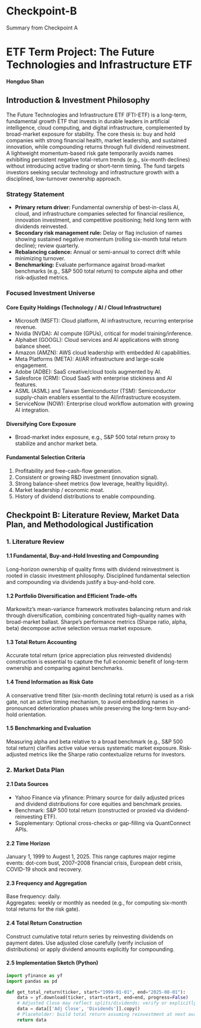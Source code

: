 # Checkpoint-B
Summary from Checkpoint A
# ETF Term Project: The Future Technologies and Infrastructure ETF  
**Hongduo Shan**

## Introduction & Investment Philosophy

The Future Technologies and Infrastructure ETF (FTI-ETF) is a long-term, fundamental growth ETF that invests in durable leaders in artificial intelligence, cloud computing, and digital infrastructure, complemented by broad-market exposure for stability. The core thesis is: buy and hold companies with strong financial health, market leadership, and sustained innovation, while compounding returns through full dividend reinvestment. A lightweight momentum-based risk gate temporarily avoids names exhibiting persistent negative total-return trends (e.g., six-month declines) without introducing active trading or short-term timing. The fund targets investors seeking secular technology and infrastructure growth with a disciplined, low-turnover ownership approach.

### Strategy Statement
- **Primary return driver:** Fundamental ownership of best-in-class AI, cloud, and infrastructure companies selected for financial resilience, innovation investment, and competitive positioning; held long term with dividends reinvested.  
- **Secondary risk management rule:** Delay or flag inclusion of names showing sustained negative momentum (rolling six-month total return decline); review quarterly.  
- **Rebalancing cadence:** Annual or semi-annual to correct drift while minimizing turnover.  
- **Benchmarking:** Evaluate performance against broad-market benchmarks (e.g., S&P 500 total return) to compute alpha and other risk-adjusted metrics.

### Focused Investment Universe

#### Core Equity Holdings (Technology / AI / Cloud Infrastructure)
- Microsoft (MSFT): Cloud platform, AI infrastructure, recurring enterprise revenue.  
- Nvidia (NVDA): AI compute (GPUs), critical for model training/inference.  
- Alphabet (GOOGL): Cloud services and AI applications with strong balance sheet.  
- Amazon (AMZN): AWS cloud leadership with embedded AI capabilities.  
- Meta Platforms (META): AI/AR infrastructure and large-scale engagement.  
- Adobe (ADBE): SaaS creative/cloud tools augmented by AI.  
- Salesforce (CRM): Cloud SaaS with enterprise stickiness and AI features.  
- ASML (ASML) and Taiwan Semiconductor (TSM): Semiconductor supply-chain enablers essential to the AI/infrastructure ecosystem.  
- ServiceNow (NOW): Enterprise cloud workflow automation with growing AI integration.

#### Diversifying Core Exposure
- Broad-market index exposure, e.g., S&P 500 total return proxy to stabilize and anchor market beta.

#### Fundamental Selection Criteria
1. Profitability and free-cash-flow generation.  
2. Consistent or growing R&D investment (innovation signal).  
3. Strong balance-sheet metrics (low leverage, healthy liquidity).  
4. Market leadership / economic moat.  
5. History of dividend distributions to enable compounding.

## Checkpoint B: Literature Review, Market Data Plan, and Methodological Justification

### 1. Literature Review

#### 1.1 Fundamental, Buy-and-Hold Investing and Compounding  
Long-horizon ownership of quality firms with dividend reinvestment is rooted in classic investment philosophy. Disciplined fundamental selection and compounding via dividends justify a buy-and-hold core.

#### 1.2 Portfolio Diversification and Efficient Trade-offs  
Markowitz’s mean-variance framework motivates balancing return and risk through diversification, combining concentrated high-quality names with broad-market ballast. Sharpe’s performance metrics (Sharpe ratio, alpha, beta) decompose active selection versus market exposure.

#### 1.3 Total Return Accounting  
Accurate total return (price appreciation plus reinvested dividends) construction is essential to capture the full economic benefit of long-term ownership and comparing against benchmarks.

#### 1.4 Trend Information as Risk Gate  
A conservative trend filter (six-month declining total return) is used as a risk gate, not an active timing mechanism, to avoid embedding names in pronounced deterioration phases while preserving the long-term buy-and-hold orientation.

#### 1.5 Benchmarking and Evaluation  
Measuring alpha and beta relative to a broad benchmark (e.g., S&P 500 total return) clarifies active value versus systematic market exposure. Risk-adjusted metrics like the Sharpe ratio contextualize returns for investors.

### 2. Market Data Plan

#### 2.1 Data Sources
- Yahoo Finance via yfinance: Primary source for daily adjusted prices and dividend distributions for core equities and benchmark proxies.  
- Benchmark: S&P 500 total return (constructed or proxied via dividend-reinvesting ETF).  
- Supplementary: Optional cross-checks or gap-filling via QuantConnect APIs.

#### 2.2 Time Horizon  
January 1, 1999 to Augest 1, 2025. This range captures major regime events: dot-com bust, 2007–2008 financial crisis, European debt crisis, COVID-19 shock and recovery.

#### 2.3 Frequency and Aggregation  
Base frequency: daily.  
Aggregates: weekly or monthly as needed (e.g., for computing six-month total returns for the risk gate).

#### 2.4 Total Return Construction  
Construct cumulative total return series by reinvesting dividends on payment dates. Use adjusted close carefully (verify inclusion of distributions) or apply dividend amounts explicitly for compounding.

#### 2.5 Implementation Sketch (Python)
```python
import yfinance as yf  
import pandas as pd  

def get_total_return(ticker, start="1999-01-01", end="2025-08-01"):  
    data = yf.download(ticker, start=start, end=end, progress=False)  
    # Adjusted Close may reflect splits/dividends; verify or explicitly reconstruct reinvested dividends.  
    data = data[['Adj Close', 'Dividends']].copy()  
    # Placeholder: build total return assuming reinvestment at next available price.  
    return data  
